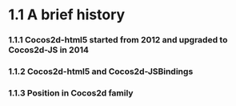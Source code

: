 # 1.1 A brief history

### 1.1.1 Cocos2d-html5 started from 2012 and upgraded to Cocos2d-JS in 2014

### 1.1.2 Cocos2d-html5 and Cocos2d-JSBindings

### 1.1.3 Position in Cocos2d family



 						
